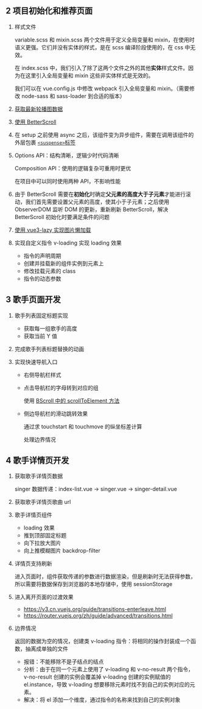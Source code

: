 ## 2 项目初始化和推荐页面

1. 样式文件

   variable.scss 和 mixin.scss 两个文件用于定义全局变量和 mixin，在使用时语义更强。它们并没有实体的样式，是在 scss 编译阶段使用的，在 css 中无效。

   在 index.scss 中，我们引入了除了这两个文件之外的其他**实体**样式文件。因为在这里引入全局变量和 mixin 这些非实体样式是无效的。

   我们可以在 vue.config.js 中修改 webpack 引入全局变量和 mixin。（需要修改 node-sass 和 sass-loader 到合适的版本）

2. [获取最新轮播图数据](https://github.com/ustbhuangyi/vue-music/issues/180)

3. [使用 BetterScroll](https://better-scroll.github.io/docs/zh-CN/guide/)

4. 在 setup 之前使用 async 之后，该组件变为异步组件，需要在调用该组件的外层包裹 [`<suspense>`标签](https://v3.cn.vuejs.org/guide/migration/suspense.html) 

5. Options API：结构清晰，逻辑少时代码清晰

   Composition API：使用的逻辑复杂可重用时更优

   在项目中可以同时使用两种 API，不影响性能

6. 由于 BetterScroll 需要在**初始化**时确定**父元素的高度大于子元素**才能进行滚动，我们首先需要设置父元素的高度，使其小于子元素；之后使用 ObserverDOM 监听 DOM 的更新，重新刷新 BetterScroll，解决 BetterScroll 初始化时要满足条件的问题

7. [使用 vue3-lazy 实现图片懒加载](https://github.com/ustbhuangyi/vue3-lazy)

8. 实现自定义指令 v-loading 实现 loading 效果

   + 指令的声明周期
   + 创建并挂载新的组件实例到元素上
   + 修改挂载元素的 class
   + 指令的动态参数


## 3 歌手页面开发

1. 歌手列表固定标题实现

   + 获取每一组歌手的高度
   + 获取当前 Y 值
   
2. 完成歌手列表标题替换的动画

3. 实现快速导航入口

   + 右侧导航栏样式

   + 点击导航栏的字母转到对应的组

     使用 [BScroll 中的 scrollToElement 方法](https://better-scroll.github.io/docs/zh-CN/guide/base-scroll-api.html#scrolltoelement-el-time-offsetx-offsety-easing)

   + 侧边导航栏的滑动跳转效果

     通过求 touchstart 和 touchmove 的纵坐标差计算

     处理边界情况

## 4 歌手详情页开发

1. 获取歌手详情页数据

   singer 数据传递：index-list.vue -> singer.vue -> singer-detail.vue

2. 获取歌手详情页歌曲 url

3. 歌手详情页组件

   + loading 效果
   + 推到顶部固定标题
   + 向下拉放大图片
   + 向上推模糊图片 backdrop-filter

4. 详情页支持刷新

   进入页面时，组件获取传递的参数进行数据渲染，但是刷新时无法获得参数，所以需要将数据保存到浏览器的本地存储中，使用 sessionStorage

5. 进入离开页面的过渡效果

   + https://v3.cn.vuejs.org/guide/transitions-enterleave.html
   + https://router.vuejs.org/zh/guide/advanced/transitions.html

6. 边界情况

   返回的数据为空的情况，创建类 v-loading 指令：将相同的操作封装成一个函数，抽离成单独的文件

   + 报错：不能移除不是子结点的结点
   + 分析：由于在同一个元素上使用了 v-loading 和 v-no-result 两个指令，v-no-result 创建的实例会覆盖掉 v-loading 创建的实例赋值的 el.instance，导致 v-loading 想要移除元素时找不到自己的实例对应的元素。
   + 解决：将 el 添加一个维度，通过指令的名称来找到自己的实例对象

